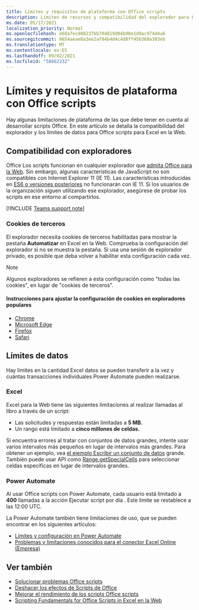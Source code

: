```yaml
---
title: Límites y requisitos de plataforma con Office scripts
description: Límites de recursos y compatibilidad del explorador para Office scripts cuando se usan con Excel en la Web
ms.date: 05/17/2021
localization_priority: Normal
ms.openlocfilehash: e60a7ecd00237bb704819d04b90e1d9ac974d4a6
ms.sourcegitcommit: 6654aeae8a3ee2af84b4d4c4d8ff45b360a303eb
ms.translationtype: MT
ms.contentlocale: es-ES
ms.lasthandoff: 09/02/2021
ms.locfileid: "58862232"
---
```

# <a name="platform-limits-and-requirements-with-office-scripts"></a>Límites y requisitos de plataforma con Office scripts

Hay algunas limitaciones de plataforma de las que debe tener en cuenta al desarrollar scripts Office. En este artículo se detalla la compatibilidad del explorador y los límites de datos para Office scripts para Excel en la Web.

## <a name="browser-support"></a>Compatibilidad con exploradores

Office Los scripts funcionan en cualquier explorador que [admita Office para la Web](https://support.microsoft.com/office/ad1303e0-a318-47aa-b409-d3a5eb44e452). Sin embargo, algunas características de JavaScript no son compatibles con Internet Explorer 11 (IE 11). Las características introducidas en [ES6 o versiones posteriores](https://www.w3schools.com/Js/js_es6.asp) no funcionarán con IE 11. Si los usuarios de la organización siguen utilizando ese explorador, asegúrese de probar los scripts en ese entorno al compartirlos.

[!INCLUDE [Teams support note](../includes/teams-support-note.md)]

### <a name="third-party-cookies"></a>Cookies de terceros

El explorador necesita cookies de terceros habilitadas para mostrar la pestaña **Automatizar** en Excel en la Web. Comprueba la configuración del explorador si no se muestra la pestaña. Si usa una sesión de explorador privado, es posible que deba volver a habilitar esta configuración cada vez.

> [!NOTE]
> Algunos exploradores se refieren a esta configuración como "todas las cookies", en lugar de "cookies de terceros".

#### <a name="instructions-for-adjusting-cookie-settings-in-popular-browsers"></a>Instrucciones para ajustar la configuración de cookies en exploradores populares

- [Chrome](https://support.google.com/chrome/answer/95647)
- [Microsoft Edge](https://support.microsoft.com/microsoft-edge/597f04f2-c0ce-f08c-7c2b-541086362bd2)
- [Firefox](https://support.mozilla.org/kb/disable-third-party-cookies)
- [Safari](https://support.apple.com/guide/safari/manage-cookies-and-website-data-sfri11471/mac)

## <a name="data-limits"></a>Límites de datos

Hay límites en la cantidad Excel datos se pueden transferir a la vez y cuántas transacciones individuales Power Automate pueden realizarse.

### <a name="excel"></a>Excel

Excel para la Web tiene las siguientes limitaciones al realizar llamadas al libro a través de un script:

- Las solicitudes y respuestas están limitadas a **5 MB.**
- Un rango está limitado a **cinco millones de celdas.**

Si encuentra errores al tratar con conjuntos de datos grandes, intente usar varios intervalos más pequeños en lugar de intervalos más grandes. Para obtener un ejemplo, vea [el ejemplo Escribir un conjunto de datos](../resources/samples/write-large-dataset.md) grande. También puede usar API como [Range.getSpecialCells](/javascript/api/office-scripts/excelscript/excelscript.range#getSpecialCells_cellType__cellValueType_) para seleccionar celdas específicas en lugar de intervalos grandes.

### <a name="power-automate"></a>Power Automate

Al usar Office scripts con Power Automate, cada usuario está limitado a **400** llamadas a la acción Ejecutar script por día . Este límite se restablece a las 12:00 UTC.

La Power Automate también tiene limitaciones de uso, que se pueden encontrar en los siguientes artículos:

- [Límites y configuración en Power Automate](/power-automate/limits-and-config)
- [Problemas y limitaciones conocidos para el conector Excel Online (Empresa)](/connectors/excelonlinebusiness/#known-issues-and-limitations)

## <a name="see-also"></a>Ver también

- [Solucionar problemas Office scripts](troubleshooting.md)
- [Deshacer los efectos de Scripts de Office](undo.md)
- [Mejorar el rendimiento de los scripts Office scripts](../develop/web-client-performance.md)
- [Scripting Fundamentals for Office Scripts in Excel en la Web](../develop/scripting-fundamentals.md)
